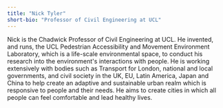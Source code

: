```yaml
---
title: "Nick Tyler"
short-bio: "Professor of Civil Engineering at UCL"
---
```


Nick is the Chadwick Professor of Civil Engineering at UCL. He invented, and
runs, the UCL Pedestrian Accessibility and Movement Environment Laboratory,
which is a life-scale environmental space, to conduct his research into the
environment's interactions with people. He is working extensively with bodies
such as Transport for London, national and local governments, and civil society
in the UK, EU, Latin America, Japan and China to help create an adaptive and
sustainable urban realm which is responsive to people and their needs. He aims
to create cities in which all people can feel comfortable and lead healthy
lives.
